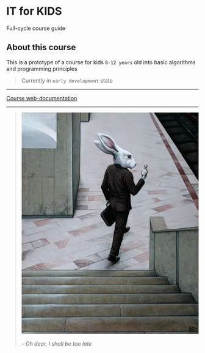 # IT for KIDS

Full-cycle course guide

## About this course

This is a prototype of a course for kids `8-12 years` old into basic algorithms and programming principles

> Currently in `early development` state

---

[Course web-documentation](https://github.com/atre/it-for-kids/tree/master/docs)

---

> ![Rabbit](/docs/images/header-rabbit.jpg)
>
> *- Oh dear, I shall be too late*